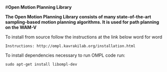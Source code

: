 
#**Open Motion Planning Library**

**The Open Motion Planning Library consists of many state-of-the-art sampling-based motion planning algorithms. It is used for path planning on the WAM-V**

To install from source follow the instructions at the link below word for word

    Instructions: http://ompl.kavrakilab.org/installation.html

To install dependencies necessary to run OMPL code run:

    sudo apt-get install libompl-dev
